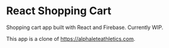 # React Shopping Cart

Shopping cart app built with React and Firebase. Currently WIP.

This app is a clone of https://alphaleteathletics.com.
